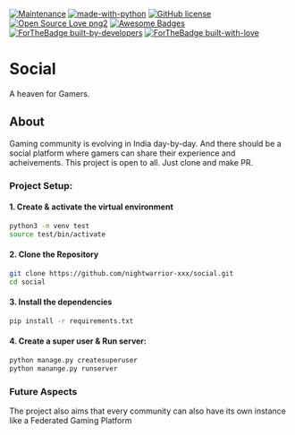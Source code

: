 [![Maintenance](https://img.shields.io/badge/Maintained%3F-yes-green.svg)](https://GitHub.com/Naereen/StrapDown.js/graphs/commit-activity)
[![made-with-python](https://img.shields.io/badge/Made%20with-Python-1f425f.svg)](https://www.python.org/)
[![GitHub license](https://img.shields.io/github/license/Naereen/StrapDown.js.svg)](https://github.com/Naereen/StrapDown.js/blob/master/LICENSE)
[![Open Source Love png2](https://badges.frapsoft.com/os/v2/open-source.png?v=103)](https://github.com/ellerbrock/open-source-badges/)
[![Awesome Badges](https://img.shields.io/badge/badges-awesome-green.svg)](https://github.com/Naereen/badges)
[![ForTheBadge built-by-developers](http://ForTheBadge.com/images/badges/built-by-developers.svg)](https://GitHub.com/Naereen/)
[![ForTheBadge built-with-love](http://ForTheBadge.com/images/badges/built-with-love.svg)](https://GitHub.com/Naereen/)


# Social 

A heaven for Gamers.

## About

Gaming community is evolving in India day-by-day. And there should be a social platform where gamers can share their experience and acheivements.
This project is open to all. Just clone and make PR. 

### Project Setup:

#### 1. Create & activate the virtual environment 
```Bash
python3 -m venv test
source test/bin/activate 
```
#### 2. Clone the Repository

```Bash
git clone https://github.com/nightwarrior-xxx/social.git
cd social
```

#### 3. Install the dependencies 

```BASH
pip install -r requirements.txt
```

#### 4. Create a super user & Run server: 

```BASH
python manage.py createsuperuser 
python manange.py runserver 
```
### Future Aspects
The project also aims that every community can also have its own instance like a Federated Gaming Platform
